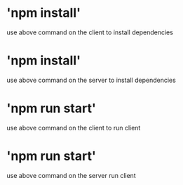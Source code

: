 # 'npm install'
use above command on the client to install dependencies

# 'npm install'
use above command on the server to install dependencies



# 'npm run start'
use above command on the client to run client

# 'npm run start'
use above command on the server run client
